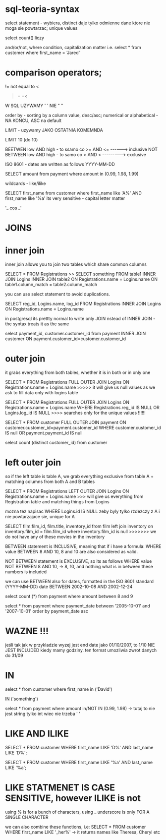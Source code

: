 # sql-teoria-syntax 

select statement - wybiera, distinct daje tylko odmienne dane ktore nie moga sie powtarzac; unique values 

select count() liczy

and/or/not, where condition, capitalization matter
i.e. select * from customer
where first_name = 'Jared'


comparison operators;
=
!= not equal to
<
>
>=
=<

W SQL UZYWAMY ' ' NIE " "

order by - sorting by a column value, desc/asc; numerical or alphabetical - NA KONCU, ASC na default

LIMIT - uzywamy JAKO OSTATNIA KOMEMNDA 

LIMIT 10 (do 10)

BEETWEN low AND high - to ssamo co >= AND <= ------> inclusive
NOT BETWEEN low AND high - to samo co > AND <  ---------> exclusive

ISO 8601 - dates are written as follows YYYY-MM-DD

SELECT amount from payment
where amount in (0.99, 1.98, 1.99)

wildcards - like/ilike

SELECT first_name from customer
where first_name like 'A%' AND first_name like '%a'
its very sensitive - capital letter matter

'_ cos _'

# JOINS

# inner join
inner join allows you to join two tables which share common columns

SELECT * FROM Registrations                   >>  SELECT something FROM table1
INNER JOIN Logins                                 INNER JOIN table2
ON Registrations.name = Logins.name               ON table1.column_match = table2.column_match

you can use select statement to avoid duplications.

SELECT reg_id, Logins.name, log_id
FROM Registrations
INNER JOIN Logins
ON Registrations.name = Logins.name

in postgresql its prettty normal to write only JOIN nstead of INNER JOIN - the syntax treats it as the same

select payment_id, customer.customer_id from payment
INNER JOIN customer
ON payment.customer_id=customer.customer_id

# outer join 
it grabs everything from both tables, whether it is in both or in only one

SELECT * FROM Registrations
FULL OUTER JOIN Logins 
ON Registrations.name = Logins.name >>>>> it will give us null values as we ask to fill data only with logins table

SELECT * FROM Registrations
FULL OUTER JOIN Logins
ON Registrations.name = Logins.name
WHERE Registrations.reg_id IS NULL OR Logins.log_id IS NULL   >>>> searches only for the unique values !!!!!!

SELECT * FROM customer
FULL OUTER JOIN payment
ON customer.customer_id=payment.customer_id
WHERE customer.customer_id IS null 
OR payment.payment_id IS null

select count (distinct customer_id) from customer

# left outer join

so if the left table is table A, we grab everything exclusive from table A + matching columns from both A and B tables

SELECT * FROM Registrations
LEFT OUTER JOIN Logins
ON Registrations.name = Logins.name >>> will give us everything from Registration table and matching things from Logins

mozna tez napisac
WHERE Logins.id IS NULL zeby byly tylko rzdezczy z A i nie powtarzajace sie, unique for A


SELECT film.film_id, film.title, inventory_id from film
left join inventory on inventory.film_id = film.film_id
where inventory.film_id is null     >>>>>>> we do not have any of these movies in the inventory


BETWEEN statement is INCLUSIVE, meaning that if i have a formula:
WHERE value BETWEEN 8 AND 10,
8 and 10 are also considered as valid.

NOT BETWEEN statement is EXCLUSIVE, so its as follows
WHERE value NOT BETWEEN 8 AND 10,
-> 8, 10, and nothing what is in between these numbers is included 

we can use BETWEEN also for dates, formatted in the ISO 8601 standard (YYYY-MM-DD)
date BETWEEN 2002-10-08 AND 2002-12-24

select count (*) from payment
where amount between 8 and 9

select * from payment
where payment_date between '2005-10-01' and '2007-10-01'
order by payment_date asc

# WAZNE !!! 
jeśli tak jak w przykladzie wyzej jest end date jako 01/10/2007, to 1/10 NIE JEST INCLUDED kiedy mamy godziny. ten format umozliwia zwrot danych do 31/09

# IN 
select * from customer
where first_name in ('David')

IN ('something')

select * from payment
where amount in/NOT IN (0.99, 1.98) -> tutaj to nie jest string tylko int wiec nie trzeba ' ' 

# LIKE AND ILIKE
 SELECT * FROM customer
 WHERE first_name LIKE 'D%' AND last_name LIKE 'D%'; 

SELECT * FROM customer
WHERE first_name LIKE '%a' AND last_name LIKE '%a';

# LIKE STATMENET IS CASE SENSITIVE, however ILIKE is not 

using % is for a bunch of characters, using _ underscore is only FOR A SINGLE CHARACTER

we can also combine these functions, i.e:
 SELECT * FROM customer
 WHERE first_name LIKE '_her%' -> it returns names like Theresa, Cheryl etc

 
